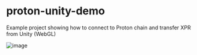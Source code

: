 # proton-unity-demo
Example project showing how to connect to Proton chain and transfer XPR from Unity (WebGL)

![image](https://user-images.githubusercontent.com/12118160/157810530-6b94c30b-80f4-4787-8c1e-ddf1f5cf9731.png)
